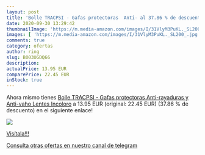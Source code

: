 ```yaml
---
layout: post
title: 'Bolle TRACPSI - Gafas protectoras  Anti- al 37.86 % de descuento'
date: 2020-09-30 13:29:42
thumbnailImage: 'https://m.media-amazon.com/images/I/31VlyM3PuKL._SL200_.jpg'
images: [ 'https://m.media-amazon.com/images/I/31VlyM3PuKL._SL200_.jpg' ]
comments: true
category: ofertas
author: ring
slug: B003UGDQ66
description:
actualPrice: 13.95 EUR
comparePrice: 22.45 EUR
inStock: true
---
```


Ahora mismo tienes [Bolle TRACPSI - Gafas protectoras  Anti-rayaduras y Anti-vaho  Lentes Incoloro](https://www.amazon.com/dp/B003UGDQ66/?tag=redken08-20) a 13.95 EUR (original: 22.45 EUR) (37.86 %  de descuento) en el siguiente enlace!

[![](https://m.media-amazon.com/images/I/31VlyM3PuKL._SL200_.jpg)](https://www.amazon.com/dp/B003UGDQ66/?tag=redken08-20)

[Visítala!!!](https://www.amazon.com/dp/B003UGDQ66/?tag=redken08-20)

[Consulta otras ofertas en nuestro canal de telegram](https://t.me/s/ofertas25)
